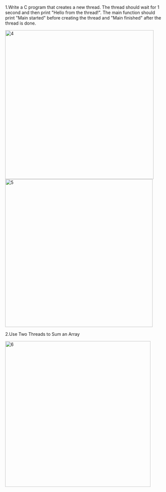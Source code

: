 1.Write a C program that creates a new thread. The thread should wait for 1 second and then print "Hello from the thread!". The main function should print "Main started" before creating the thread and "Main finished" after the thread is done.

<img width="476" alt="4" src="https://github.com/user-attachments/assets/76696d00-f596-4315-8ec6-4c18b9d39503" />


<img width="473" alt="5" src="https://github.com/user-attachments/assets/ed1d93fb-c02a-4c7c-ab43-d16ab77e4866" />

2.Use Two Threads to Sum an Array

<img width="466" alt="6" src="https://github.com/user-attachments/assets/378afbfd-cbda-40c4-a90c-c21fe1c3dc0f" />


